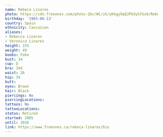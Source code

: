 ```yaml
---
name: Rebeca Linares
photo: https://cdn.freeones.com/photo-2bc/WC/zX/yKkgy9qQJPkXySfGo9/Rebeca-Linares-avatar-001_teaser.jpg?c=1563187913
birthday: '1983-06-13'
country: Spain
ethnicity: Caucasian
aliases:
- Rebecca Linares
- Veronica Linares
height: 155
weight: 49
boobs: Fake
bust: 34
cup: D
bra: 34d
waist: 26
hip: 34
butt:
eyes: Brown
hair: Black
piercings: No
piercingLocations:
tattoos: No
tattooLocations:
status: Retired
started: 2005
until: 2016
link: https://www.freeones.ca/rebeca-linares/bio
---
```

